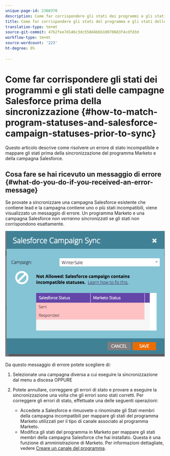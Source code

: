 ```yaml
---
unique-page-id: 2360370
description: Come far corrispondere gli stati dei programmi e gli stati delle campagne Salesforce prima della sincronizzazione - Documenti Marketo - Documentazione del prodotto
title: Come far corrispondere gli stati del programma e gli stati delle campagne Salesforce prima della sincronizzazione
translation-type: tm+mt
source-git-commit: 47b2fee7d146c3dc558d4bbb10070683f4cdfd3d
workflow-type: tm+mt
source-wordcount: '223'
ht-degree: 0%

---
```



# Come far corrispondere gli stati dei programmi e gli stati delle campagne Salesforce prima della sincronizzazione {#how-to-match-program-statuses-and-salesforce-campaign-statuses-prior-to-sync}

Questo articolo descrive come risolvere un errore di stato incompatibile e mappare gli stati prima della sincronizzazione del programma Marketo e della campagna Salesforce.

## Cosa fare se hai ricevuto un messaggio di errore {#what-do-you-do-if-you-received-an-error-message}

Se provate a sincronizzare una campagna Salesforce esistente che contiene lead e la campagna contiene uno o più stati incompatibili, viene visualizzato un messaggio di errore. Un programma Marketo e una campagna Salesforce *non verranno sincronizzati* se gli stati non corrispondono esattamente.

![](assets/image2015-7-22-9-3a23-3a29.png)

Da questo messaggio di errore potete scegliere di:

1. Selezionate una campagna diversa a cui eseguire la sincronizzazione dal menu a discesa OPPURE
1. Potete annullare, correggere gli errori di stato e provare a eseguire la sincronizzazione una volta che gli errori sono stati corretti. Per correggere gli errori di stato, effettuate una delle seguenti operazioni:

   * Accedete a Salesforce e rimuovete o rinominate gli Stati membri della campagna incompatibili per mappare gli stati del programma Marketo utilizzati per il tipo di canale associato al programma Marketo.
   * Modifica gli stati del programma in Marketo per mappare gli stati membri della campagna Salesforce che hai installato. Questa è una funzione di amministrazione di Marketo. Per informazioni dettagliate, vedere [Creare un canale del programma](../../../../../product-docs/administration/tags/create-a-program-channel.md).

